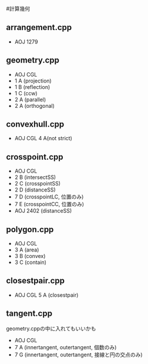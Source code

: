 #計算幾何

## arrangement.cpp

* AOJ 1279

## geometry.cpp

* AOJ CGL
 * 1 A (projection)
 * 1 B (reflection)
 * 1 C (ccw)
 * 2 A (parallel)
 * 2 A (orthogonal)

## convexhull.cpp

* AOJ CGL 4 A(not strict)

## crosspoint.cpp

* AOJ CGL
 * 2 B (intersectSS)
 * 2 C (crosspointSS)
 * 2 D (distanceSS)
 * 7 D (crosspointLC, 位置のみ)
 * 7 E (crosspointCC, 位置のみ)
* AOJ 2402 (distanceSS)

## polygon.cpp

* AOJ CGL
 * 3 A (area)
 * 3 B (convex)
 * 3 C (contain)

## closestpair.cpp

* AOJ CGL 5 A (closestpair)

## tangent.cpp
geometry.cppの中に入れてもいいかも

* AOJ CGL
 * 7 A (innertangent, outertangent, 個数のみ)
 * 7 G (innertangent, outertangent, 接線と円の交点のみ)
